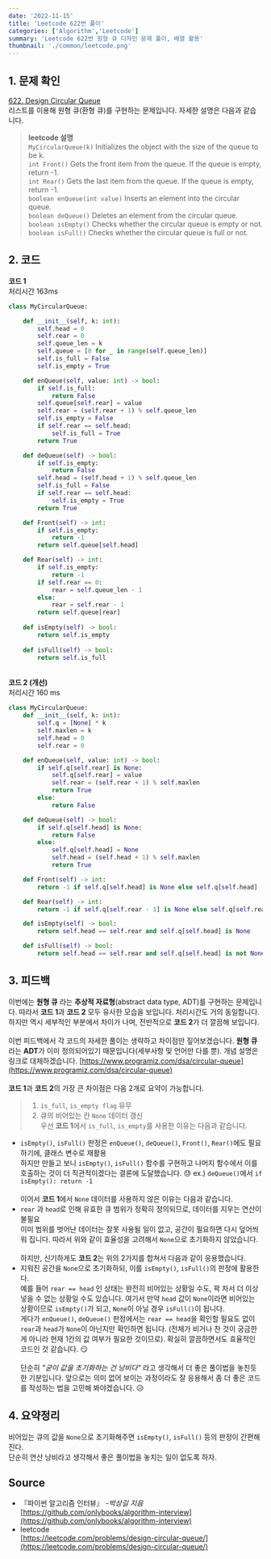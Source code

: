 ```yaml
---
date: '2022-11-15'
title: 'Leetcode 622번 풀이'
categories: ['Algorithm','Leetcode']
summary: 'Leetcode 622번 원형 큐 디자인 문제 풀이, 배열 활용'
thumbnail: './common/leetcode.png'
---
```

## 1. 문제 확인

[622. Design Circular Queue](https://leetcode.com/problems/design-circular-queue/)
\
리스트를 이용해 원형 큐(환형 큐)를 구현하는 문제입니다. 자세한 설명은 다음과 같습니다.
> **leetcode 설명**  
> `MyCircularQueue(k)` Initializes the object with the size of the queue to be k.  
> `int Front()` Gets the front item from the queue. If the queue is empty, return -1.  
> `int Rear()` Gets the last item from the queue. If the queue is empty, return -1.  
> `boolean enQueue(int value)` Inserts an element into the circular queue.  
> `boolean deQueue()` Deletes an element from the circular queue.  
> `boolean isEmpty()` Checks whether the circular queue is empty or not.  
> `boolean isFull()` Checks whether the circular queue is full or not.  
## 2. 코드

**코드 1**  
처리시간 163ms
```py
class MyCircularQueue:

    def __init__(self, k: int):
        self.head = 0
        self.rear = 0
        self.queue_len = k
        self.queue = [0 for _ in range(self.queue_len)]
        self.is_full = False
        self.is_empty = True

    def enQueue(self, value: int) -> bool:
        if self.is_full:
            return False
        self.queue[self.rear] = value
        self.rear = (self.rear + 1) % self.queue_len
        self.is_empty = False
        if self.rear == self.head:
            self.is_full = True
        return True

    def deQueue(self) -> bool:
        if self.is_empty:
            return False
        self.head = (self.head + 1) % self.queue_len
        self.is_full = False
        if self.rear == self.head:
            self.is_empty = True
        return True

    def Front(self) -> int:
        if self.is_empty:
            return -1
        return self.queue[self.head]

    def Rear(self) -> int:
        if self.is_empty:
            return -1
        if self.rear == 0:
            rear = self.queue_len - 1
        else:
            rear = self.rear - 1
        return self.queue[rear]
    
    def isEmpty(self) -> bool:
        return self.is_empty
    
    def isFull(self) -> bool:
        return self.is_full
```
\
**코드 2 (개선)**  
처리시간 160 ms
```py
class MyCircularQueue:
    def __init__(self, k: int):
        self.q = [None] * k
        self.maxlen = k
        self.head = 0
        self.rear = 0

    def enQueue(self, value: int) -> bool:
        if self.q[self.rear] is None:
            self.q[self.rear] = value
            self.rear = (self.rear + 1) % self.maxlen
            return True
        else:
            return False

    def deQueue(self) -> bool:
        if self.q[self.head] is None:
            return False
        else:
            self.q[self.head] = None
            self.head = (self.head + 1) % self.maxlen
            return True

    def Front(self) -> int:
        return -1 if self.q[self.head] is None else self.q[self.head]

    def Rear(self) -> int:
        return -1 if self.q[self.rear - 1] is None else self.q[self.rear - 1]

    def isEmpty(self) -> bool:
        return self.head == self.rear and self.q[self.head] is None

    def isFull(self) -> bool:
        return self.head == self.rear and self.q[self.head] is not None
```

## 3. 피드백
이번에는 **원형 큐** 라는 **추상적 자료형**(abstract data type, ADT)를 구현하는 문제입니다. 따라서 **코드 1**과 **코드 2** 모두 유사한 모습을 보입니다. 처리시간도 거의 동일합니다. 하지만 역시 세부적인 부분에서 차이가 나며, 전반적으로 **코드 2**가 더 깔끔해 보입니다.  
\
이번 피드백에서 각 코드의 자세한 풀이는 생략하고 차이점만 짚어보겠습니다. **원형 큐** 라는 **ADT**가 이미 정의되어있기 때문입니다(세부사항 및 언어만 다를 뿐). 개념 설명은 링크로 대체하겠습니다. [https://www.programiz.com/dsa/circular-queue](https://www.programiz.com/dsa/circular-queue)  
\
**코드 1**과 **코드 2**의 가장 큰 차이점은 다음 2개로 요약이 가능합니다.
> 1. `is_full`, `is_empty flag` 유무  
> 2. 큐의 비어있는 칸 `None` 데이터 갱신  
우선 **코드 1**에서 `is_full`, `is_empty`를 사용한 이유는 다음과 같습니다.
- `isEmpty()`, `isFull()` 판정은 `enQueue()`, `deQueue()`, `Front()`, `Rear()`에도 필요하기에, 클래스 변수로 재활용  
하지만 만들고 보니 `isEmpty()`, `isFull()` 함수를 구현하고  나머지 함수에서 이를 호출하는 것이 더 직관적이겠다는 결론에 도달했습니다. 😓 ex.) `deQueue()`에서 `if isEmpty(): return -1`  
\
이어서 **코드 1**에서 `None` 데이터를 사용하지 않은 이유는 다음과 같습니다.  
- `rear` 과 `head`로 인해 유효한 큐 범위가 정확히 정의되므로, 데이터를 지우는 연산이 불필요  
이미 범위를 벗어난 데이터는 잘못 사용될 일이 없고, 공간이 필요하면 다시 덮어씌워 집니다. 따라서 위와 같이 효율성을 고려해서 `None`으로 초기화하지 않았습니다.  
\
하지만, 신기하게도 **코드 2**는 위의 2가지를 합쳐서 다음과 같이 응용했습니다.  
- 지워진 공간을 `None`으로 초기화하되, 이를 `isEmpty()`, `isFull()`의 판정에 활용한다.  
예를 들어 `rear == head` 인 상태는 완전히 비어있는 상황일 수도, 꽉 차서 더 이상 넣을 수 없는 상황일 수도 있습니다. 여기서 만약 `head` 값이 `None`이라면 비어있는 상황이므로 `isEmpty()`가 되고, `None`이 아닐 경우 `isFull()`이 됩니다.  
게다가 `enQueue()`, `deQueue()` 판정에서는 `rear == head`을 확인할 필요도 없이 `rear`과 `head`가 `None`이 아닌지만 확인하면 됩니다. (전체가 비거나 찬 것이 궁금한 게 아니라 현재 1칸의 값 여부가 필요한 것이므로). 확실히 깔끔하면서도 효율적인 코드인 것 같습니다. 😏  
\
단순히 *"굳이 값을 초기화하는 건 낭비다"* 라고 생각해서 더 좋은 풀이법을 놓친듯한 기분입니다. 앞으로는 의미 없어 보이는 과정이라도 잘 응용해서 좀 더 좋은 코드를 작성하는 법을 고민해 봐야겠습니다. 😥

## 4. 요약정리
비어있는 큐의 값을 `None`으로 초기화해주면 `isEmpty()`, `isFull()` 등의 판정이 간편해진다.  
단순히 연산 낭비라고 생각해서 좋은 풀이법을 놓치는 일이 없도록 하자.  

## Source

- 『파이썬 알고리즘 인터뷰』 *-박상길 지음*  
  [https://github.com/onlybooks/algorithm-interview](https://github.com/onlybooks/algorithm-interview)
- leetcode  
  [https://leetcode.com/problems/design-circular-queue/](https://leetcode.com/problems/design-circular-queue/)